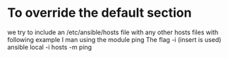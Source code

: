 # To override the default section
   we try to include an /etc/ansible/hosts file with any other hosts files
   with following example I man using the module ping
	The flag -i (insert is used)
	ansible local -i hosts -m ping

